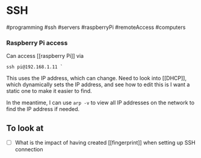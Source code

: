 # SSH
#programming #ssh #servers #raspberryPi #remoteAccess #computers

### Raspberry Pi access

Can access [[raspberry Pi]] via 
```
ssh pi@192.168.1.11 `
```
This uses the IP address, which can change. Need to look into [[DHCP]], which dynamically sets the IP address, and see how to edit this is I want a static one to make it easier to find.

In the meantime, I can use `arp -v` to view all IP addresses on the network to find the  IP address if needed.


## To look at
- [ ] What is the impact of having created [[fingerprint]] when setting up SSH connection